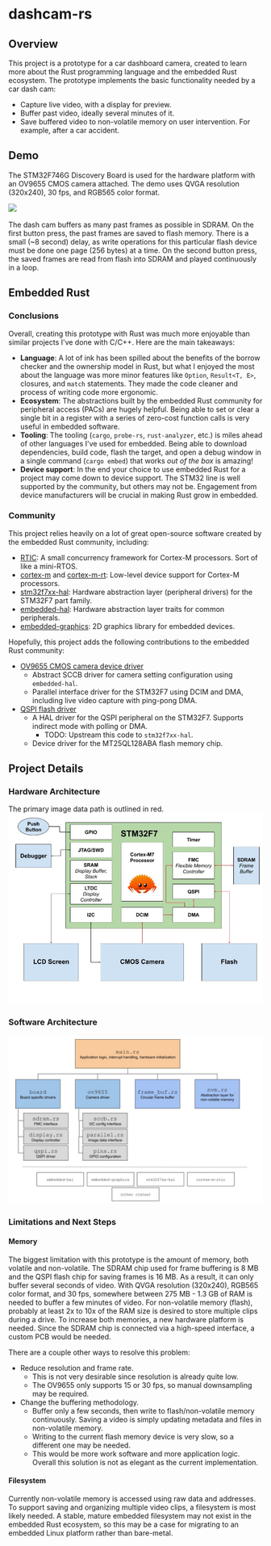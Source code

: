 # dashcam-rs

## Overview
This project is a prototype for a car dashboard camera, created to learn more about the Rust programming language and the embedded Rust ecosystem. The prototype implements the basic functionality needed by a car dash cam:
* Capture live video, with a display for preview.
* Buffer past video, ideally several minutes of it.
* Save buffered video to non-volatile memory on user intervention. For example, after a car accident.

## Demo
The STM32F746G Discovery Board is used for the hardware platform with an OV9655 CMOS camera attached. The demo uses QVGA resolution (320x240), 30 fps, and RGB565 color format.

![](img/demo.gif)

The dash cam buffers as many past frames as possible in SDRAM. On the first button press, the past frames are saved to flash memory. There is a small (~8 second) delay, as write operations for this particular flash device must be done one page (256 bytes) at a time. On the second button press, the saved frames are read from flash into SDRAM and played continuously in a loop.

## Embedded Rust

### Conclusions
Overall, creating this prototype with Rust was much more enjoyable than similar projects I've done with C/C++. Here are the main takeaways:
* __Language__: A lot of ink has been spilled about the benefits of the borrow checker and the ownership model in Rust, but what I enjoyed the most about the language was more minor features like `Option`, `Result<T, E>`, closures, and `match` statements. They made the code cleaner and process of writing code more ergonomic.
* __Ecosystem__: The abstractions built by the embedded Rust community for peripheral access (PACs) are hugely helpful. Being able to set or clear a single bit in a register with a series of zero-cost function calls is very useful in embedded software.
* __Tooling__: The tooling (`cargo`, `probe-rs`, `rust-analyzer`, etc.) is miles ahead of other languages I've used for embedded. Being able to download dependencies, build code, flash the target, and open a debug window in a single command (`cargo embed`) that works _out of the box_ is amazing!
* __Device support__: In the end your choice to use embedded Rust for a project may come down to device support. The STM32 line is well supported by the community, but others may not be. Engagement from device manufacturers will be crucial in making Rust grow in embedded.

### Community
This project relies heavily on a lot of great open-source software created by the embedded Rust community, including:
* [RTIC](https://github.com/rtic-rs/cortex-m-rtic/): A small concurrency framework for Cortex-M processors. Sort of like a mini-RTOS.
* [cortex-m](https://github.com/rust-embedded/cortex-m) and [cortex-m-rt](https://github.com/rust-embedded/cortex-m-rt): Low-level device support for Cortex-M processors.
* [stm32f7xx-hal](https://github.com/stm32-rs/stm32f7xx-hal): Hardware abstraction layer (peripheral drivers) for the STM32F7 part family.
* [embedded-hal](https://github.com/rust-embedded/embedded-hal): Hardware abstraction layer traits for common peripherals.
* [embedded-graphics](https://github.com/embedded-graphics/embedded-graphics): 2D graphics library for embedded devices.

Hopefully, this project adds the following contributions to the embedded Rust community:
* [OV9655 CMOS camera device driver](src/ov9655)
    * Abstract SCCB driver for camera setting configuration using `embedded-hal`.
    * Parallel interface driver for the STM32F7 using DCIM and DMA, including live video capture with ping-pong DMA.
* [QSPI flash driver](src/board/qspi.rs)
    * A HAL driver for the QSPI peripheral on the STM32F7. Supports indirect mode with polling or DMA.
        * TODO: Upstream this code to `stm32f7xx-hal`.
    * Device driver for the MT25QL128ABA flash memory chip.

## Project Details

### Hardware Architecture
The primary image data path is outlined in red.
![](img/design.jpg)

### Software Architecture
![](img/software.jpg)

### Limitations and Next Steps

#### Memory
The biggest limitation with this prototype is the amount of memory, both volatile and non-volatile. The SDRAM chip used for frame buffering is 8 MB and the QSPI flash chip for saving frames is 16 MB. As a result, it can only buffer several seconds of video. With QVGA resolution (320x240), RGB565 color format, and 30 fps, somewhere between 275 MB - 1.3 GB of RAM is needed to buffer a few minutes of video. For non-volatile memory (flash), probably at least 2x to 10x of the RAM size is desired to store multiple clips during a drive. To increase both memories, a new hardware platform is needed. Since the SDRAM chip is connected via a high-speed interface, a custom PCB would be needed.

There are a couple other ways to resolve this problem:
* Reduce resolution and frame rate.
    * This is not very desirable since resolution is already quite low.
    * The OV9655 only supports 15 or 30 fps, so manual downsampling may be required.
* Change the buffering methodology.
    * Buffer only a few seconds, then write to flash/non-volatile memory continuously. Saving a video is simply updating metadata and files in non-volatile memory.
    * Writing to the current flash memory device is very slow, so a different one may be needed.
    * This would be more work software and more application logic. Overall this solution is not as elegant as the current implementation.

#### Filesystem
Currently non-volatile memory is accessed using raw data and addresses. To support saving and organizing multiple video clips, a filesystem is most likely needed. A stable, mature embedded filesystem may not exist in the embedded Rust ecosystem, so this may be a case for migrating to an embedded Linux platform rather than bare-metal.
